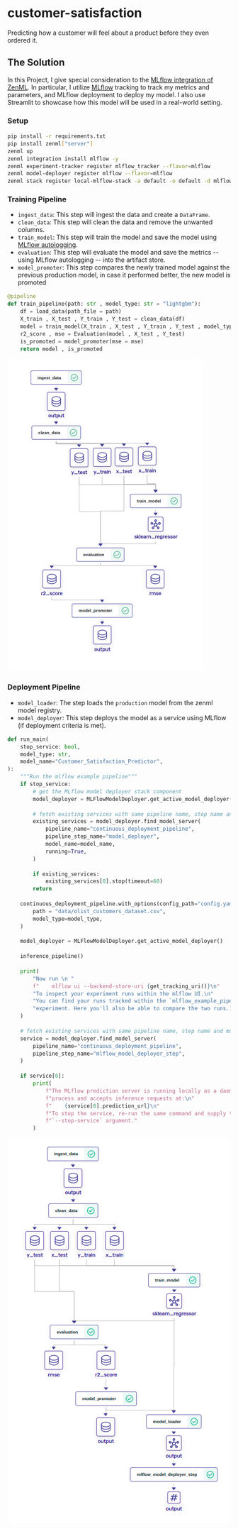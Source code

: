 # customer-satisfaction
 Predicting how a customer will feel about a product before they even ordered it.

 ## The Solution
 In this Project, I give special consideration to the [MLflow integration of ZenML](https://docs.zenml.io/stacks-and-components/component-guide/model-deployers/mlflow). In particular, I utilize [MLflow](https://mlflow.org/) tracking to track my metrics and parameters, and MLflow deployment to deploy my model. I also use Streamlit to showcase how this model will be used in a real-world setting.

### Setup 
```bash
pip install -r requirements.txt
pip install zenml["server"]
zenml up
zenml integration install mlflow -y
zenml experiment-tracker register mlflow_tracker --flavor=mlflow
zenml model-deployer register mlflow --flavor=mlflow
zenml stack register local-mlflow-stack -a default -o default -d mlflow -e mlflow_tracker --set
```
### Training Pipeline
- `ingest_data`: This step will ingest the data and create a `DataFrame`.
- `clean_data`: This step will clean the data and remove the unwanted columns.
- `train_model`: This step will train the model and save the model
  using [MLflow autologging](https://www.mlflow.org/docs/latest/tracking.html).
- `evaluation`: This step will evaluate the model and save the metrics -- using
  MLflow autologging -- into the artifact store.
- `model_promoter`: This step compares the newly trained model against the previous production model, in case it performed better, the new model is promoted

```python
@pipeline
def train_pipeline(path: str , model_type: str = "lightgbm"):
    df = load_data(path_file = path)
    X_train , X_test , Y_train , Y_test = clean_data(df)
    model = train_model(X_train , X_test , Y_train , Y_test , model_type = model_type)
    r2_score , mse = Evaluation(model , X_test , Y_test)
    is_promoted = model_promoter(mse = mse)
    return model , is_promoted
```
![run_pipeline](data\training_pipeline.png)
### Deployment Pipeline
- `model_loader`: The step loads the `production` model from the zenml model registry.
- `model_deployer`: This step deploys the model as a service using MLflow (if deployment criteria is met).

```python
def run_main(
    stop_service: bool,
    model_type: str,
    model_name="Customer_Satisfaction_Predictor",
):
    """Run the mlflow example pipeline"""
    if stop_service:
        # get the MLflow model deployer stack component
        model_deployer = MLFlowModelDeployer.get_active_model_deployer()

        # fetch existing services with same pipeline name, step name and model name
        existing_services = model_deployer.find_model_server(
            pipeline_name="continuous_deployment_pipeline",
            pipeline_step_name="model_deployer",
            model_name=model_name,
            running=True,
        )

        if existing_services:
            existing_services[0].stop(timeout=60)
        return

    continuous_deployment_pipeline.with_options(config_path="config.yaml")(
        path = "data/olist_customers_dataset.csv",
        model_type=model_type,
    )

    model_deployer = MLFlowModelDeployer.get_active_model_deployer()

    inference_pipeline()

    print(
        "Now run \n "
        f"    mlflow ui --backend-store-uri {get_tracking_uri()}\n"
        "To inspect your experiment runs within the mlflow UI.\n"
        "You can find your runs tracked within the `mlflow_example_pipeline`"
        "experiment. Here you'll also be able to compare the two runs.)"
    )

    # fetch existing services with same pipeline name, step name and model name
    service = model_deployer.find_model_server(
        pipeline_name="continuous_deployment_pipeline",
        pipeline_step_name="mlflow_model_deployer_step",
    )

    if service[0]:
        print(
            f"The MLflow prediction server is running locally as a daemon "
            f"process and accepts inference requests at:\n"
            f"    {service[0].prediction_url}\n"
            f"To stop the service, re-run the same command and supply the "
            f"`--stop-service` argument."
        )

```
![deployment](data\continuous_deployment.png)